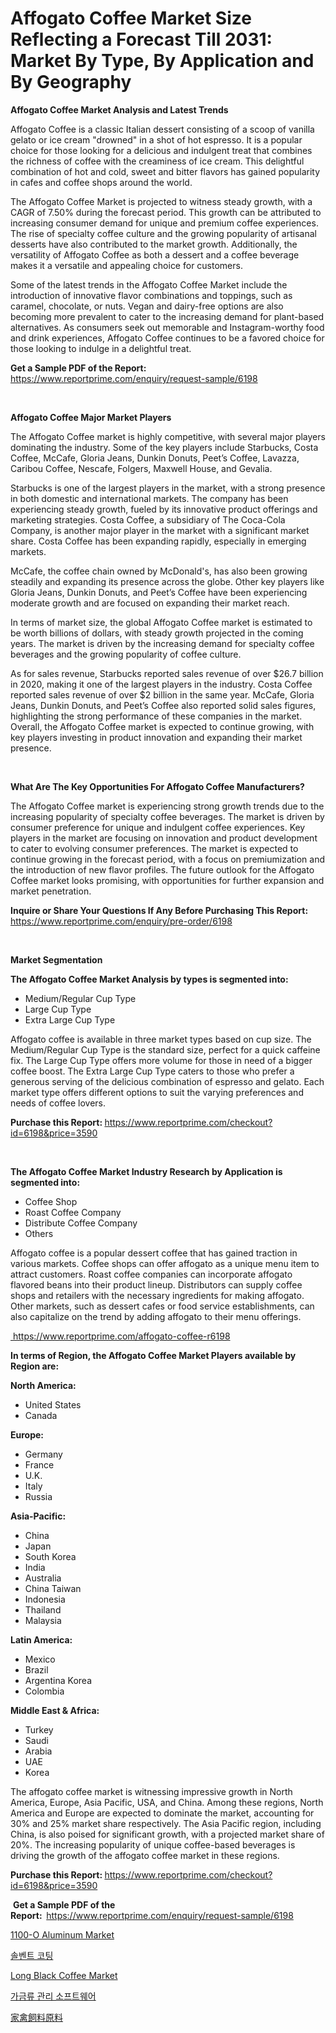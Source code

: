 <p><h1>Affogato Coffee Market Size Reflecting a Forecast Till 2031: Market By Type, By Application and By Geography</h1></p><p><strong>Affogato Coffee Market Analysis and Latest Trends</strong></p>
<p><p>Affogato Coffee is a classic Italian dessert consisting of a scoop of vanilla gelato or ice cream "drowned" in a shot of hot espresso. It is a popular choice for those looking for a delicious and indulgent treat that combines the richness of coffee with the creaminess of ice cream. This delightful combination of hot and cold, sweet and bitter flavors has gained popularity in cafes and coffee shops around the world.</p><p>The Affogato Coffee Market is projected to witness steady growth, with a CAGR of 7.50% during the forecast period. This growth can be attributed to increasing consumer demand for unique and premium coffee experiences. The rise of specialty coffee culture and the growing popularity of artisanal desserts have also contributed to the market growth. Additionally, the versatility of Affogato Coffee as both a dessert and a coffee beverage makes it a versatile and appealing choice for customers.</p><p>Some of the latest trends in the Affogato Coffee Market include the introduction of innovative flavor combinations and toppings, such as caramel, chocolate, or nuts. Vegan and dairy-free options are also becoming more prevalent to cater to the increasing demand for plant-based alternatives. As consumers seek out memorable and Instagram-worthy food and drink experiences, Affogato Coffee continues to be a favored choice for those looking to indulge in a delightful treat.</p></p>
<p><strong>Get a Sample PDF of the Report:&nbsp;</strong> <a href="https://www.reportprime.com/enquiry/request-sample/6198">https://www.reportprime.com/enquiry/request-sample/6198</a></p>
<p>&nbsp;</p>
<p><strong>Affogato Coffee Major Market Players</strong></p>
<p><p>The Affogato Coffee market is highly competitive, with several major players dominating the industry. Some of the key players include Starbucks, Costa Coffee, McCafe, Gloria Jeans, Dunkin Donuts, Peet’s Coffee, Lavazza, Caribou Coffee, Nescafe, Folgers, Maxwell House, and Gevalia.</p><p>Starbucks is one of the largest players in the market, with a strong presence in both domestic and international markets. The company has been experiencing steady growth, fueled by its innovative product offerings and marketing strategies. Costa Coffee, a subsidiary of The Coca-Cola Company, is another major player in the market with a significant market share. Costa Coffee has been expanding rapidly, especially in emerging markets.</p><p>McCafe, the coffee chain owned by McDonald's, has also been growing steadily and expanding its presence across the globe. Other key players like Gloria Jeans, Dunkin Donuts, and Peet’s Coffee have been experiencing moderate growth and are focused on expanding their market reach.</p><p>In terms of market size, the global Affogato Coffee market is estimated to be worth billions of dollars, with steady growth projected in the coming years. The market is driven by the increasing demand for specialty coffee beverages and the growing popularity of coffee culture.</p><p>As for sales revenue, Starbucks reported sales revenue of over $26.7 billion in 2020, making it one of the largest players in the industry. Costa Coffee reported sales revenue of over $2 billion in the same year. McCafe, Gloria Jeans, Dunkin Donuts, and Peet’s Coffee also reported solid sales figures, highlighting the strong performance of these companies in the market. Overall, the Affogato Coffee market is expected to continue growing, with key players investing in product innovation and expanding their market presence.</p></p>
<p>&nbsp;</p>
<p><strong>What Are The Key Opportunities For Affogato Coffee Manufacturers?</strong></p>
<p><p>The Affogato Coffee market is experiencing strong growth trends due to the increasing popularity of specialty coffee beverages. The market is driven by consumer preference for unique and indulgent coffee experiences. Key players in the market are focusing on innovation and product development to cater to evolving consumer preferences. The market is expected to continue growing in the forecast period, with a focus on premiumization and the introduction of new flavor profiles. The future outlook for the Affogato Coffee market looks promising, with opportunities for further expansion and market penetration.</p></p>
<p><strong>Inquire or Share Your Questions If Any Before Purchasing This Report:</strong> <a href="https://www.reportprime.com/enquiry/pre-order/6198">https://www.reportprime.com/enquiry/pre-order/6198</a></p>
<p>&nbsp;</p>
<p><strong>Market Segmentation</strong></p>
<p><strong>The Affogato Coffee Market Analysis by types is segmented into:</strong></p>
<p><ul><li>Medium/Regular Cup Type</li><li>Large Cup Type</li><li>Extra Large Cup Type</li></ul></p>
<p><p>Affogato coffee is available in three market types based on cup size. The Medium/Regular Cup Type is the standard size, perfect for a quick caffeine fix. The Large Cup Type offers more volume for those in need of a bigger coffee boost. The Extra Large Cup Type caters to those who prefer a generous serving of the delicious combination of espresso and gelato. Each market type offers different options to suit the varying preferences and needs of coffee lovers.</p></p>
<p><strong>Purchase this Report:&nbsp;</strong><a href="https://www.reportprime.com/checkout?id=6198&price=3590">https://www.reportprime.com/checkout?id=6198&price=3590</a></p>
<p>&nbsp;</p>
<p><strong>The Affogato Coffee Market Industry Research by Application is segmented into:</strong></p>
<p><ul><li>Coffee Shop</li><li>Roast Coffee Company</li><li>Distribute Coffee Company</li><li>Others</li></ul></p>
<p><p>Affogato coffee is a popular dessert coffee that has gained traction in various markets. Coffee shops can offer affogato as a unique menu item to attract customers. Roast coffee companies can incorporate affogato flavored beans into their product lineup. Distributors can supply coffee shops and retailers with the necessary ingredients for making affogato. Other markets, such as dessert cafes or food service establishments, can also capitalize on the trend by adding affogato to their menu offerings.</p></p>
<p><a href="https://www.reportprime.com/affogato-coffee-r6198">&nbsp;https://www.reportprime.com/affogato-coffee-r6198</a></p>
<p><strong>In terms of Region, the Affogato Coffee Market Players available by Region are:</strong></p>
<p>
    <p> <strong> North America: </strong>
        <ul>
            <li>United States</li>
            <li>Canada</li>
        </ul>
        </p> 
    <p> <strong> Europe: </strong>
        <ul>
            <li>Germany</li>
            <li>France</li>
            <li>U.K.</li>
            <li>Italy</li>
            <li>Russia</li>
        </ul>
        </p> 
    <p> <strong> Asia-Pacific: </strong>
        <ul>
            <li>China</li>
            <li>Japan</li>
            <li>South Korea</li>
            <li>India</li>
            <li>Australia</li>
            <li>China Taiwan</li>
            <li>Indonesia</li>
            <li>Thailand</li>
            <li>Malaysia</li>
        </ul>
        </p> 
    <p> <strong> Latin America: </strong>
        <ul>
            <li>Mexico</li>
            <li>Brazil</li>
            <li>Argentina Korea</li>
            <li>Colombia</li>
        </ul>
        </p> 
    <p> <strong> Middle East & Africa: </strong>
        <ul>
            <li>Turkey</li>
            <li>Saudi</li>
            <li>Arabia</li>
            <li>UAE</li>
            <li>Korea</li>
        </ul>
    </p>
    </p>
<p><p>The affogato coffee market is witnessing impressive growth in North America, Europe, Asia Pacific, USA, and China. Among these regions, North America and Europe are expected to dominate the market, accounting for 30% and 25% market share respectively. The Asia Pacific region, including China, is also poised for significant growth, with a projected market share of 20%. The increasing popularity of unique coffee-based beverages is driving the growth of the affogato coffee market in these regions.</p></p>
<p><strong>Purchase this Report: </strong><a href="https://www.reportprime.com/checkout?id=6198&price=3590">https://www.reportprime.com/checkout?id=6198&price=3590</a></p>
<p>&nbsp;<strong>Get a Sample PDF of the Report:&nbsp;&nbsp;</strong><a href="https://www.reportprime.com/enquiry/request-sample/6198">https://www.reportprime.com/enquiry/request-sample/6198</a></p>
<p><strong></strong></p>
<p><p><a href="https://www.linkedin.com/pulse/1100-o-aluminum-market-analysis-its-cagr-segmentation-global-uxzmc">1100-O Aluminum Market</a></p><p><a href="https://medium.com/@hershelkris/%EC%9A%A9%EB%A7%A4-%EC%BD%94%ED%8C%85-%EC%8B%9C%EC%9E%A5-%EA%B7%9C%EB%AA%A8-%EB%B0%8F-%EC%8B%9C%EC%9E%A5-%EB%8F%99%ED%96%A5-%EC%99%84%EC%A0%84%ED%95%9C-%EC%82%B0%EC%97%85-%EA%B0%9C%EC%9A%94-2024%EB%85%84%EB%B6%80%ED%84%B0-2031%EB%85%84%EA%B9%8C%EC%A7%80-a22eac304970">솔벤트 코팅</a></p><p><a href="https://github.com/fiixsa/Market-Research-Report-List-2/blob/main/long-black-coffee-market.md">Long Black Coffee Market</a></p><p><a href="https://github.com/JeromeRtyau89966/Market-Research-Report-List-1/blob/main/610067171367.md">가금류 관리 소프트웨어</a></p><p><a href="https://medium.com/@clairhane2018/%E9%B6%8F%E3%81%AE%E9%A3%BC%E6%96%99%E5%8E%9F%E6%96%99%E5%B8%82%E5%A0%B4%E3%81%AE%E5%8B%95%E5%90%91%E3%81%A8%E5%B8%82%E5%A0%B4%E5%88%86%E6%9E%90%E3%81%AF-2024%E5%B9%B4%E3%81%8B%E3%82%892031%E5%B9%B4%E3%81%BE%E3%81%A7%E3%81%AE%E6%9C%9F%E9%96%93%E3%81%AB%E4%BA%88%E6%B8%AC%E3%81%95%E3%82%8C%E3%81%A6%E3%81%84%E3%81%BE%E3%81%99-1968fcb2572b">家禽飼料原料</a></p></p>